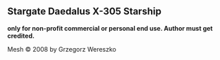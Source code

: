 Stargate Daedalus X-305 Starship
--------------------------------

<b>only for non-profit commercial or personal end use. Author must get credited.</b>

Mesh :copyright: 2008 by Grzegorz Wereszko